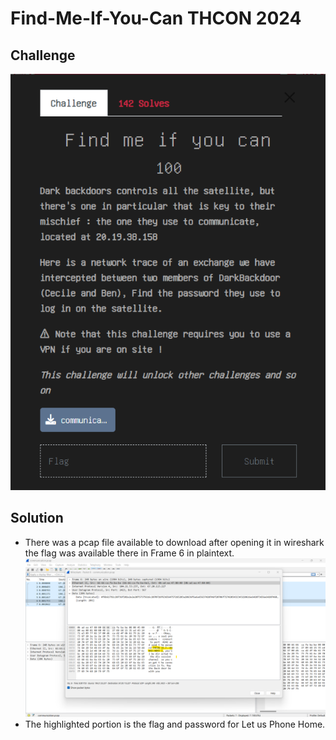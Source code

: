 # Find-Me-If-You-Can THCON 2024

## Challenge
![Challenge](find.png)

## Solution
- There was a pcap file available to download after opening it in wireshark the flag was available there in Frame 6 in plaintext.
![flag](flag.png)
- The highlighted portion is the flag and password for Let us Phone Home.